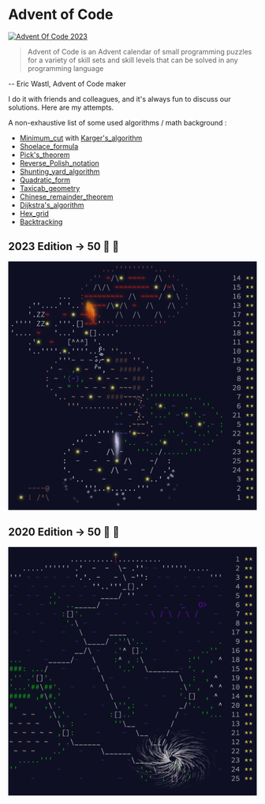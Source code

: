# Advent of Code
[![Advent Of Code 2023 ](https://github.com/theophanevie/advent-of-code/actions/workflows/aoc2023.yaml/badge.svg?branch=master)](https://github.com/theophanevie/advent-of-code/actions/workflows/aoc2023.yaml)


> Advent of Code is an Advent calendar of small programming puzzles for a variety of skill sets and skill levels that can be solved in any programming language

-- Eric Wastl, Advent of Code maker

I do it with friends and colleagues, and it's always fun to discuss our solutions. Here are my attempts.

A non-exhaustive list of some used algorithms / math background :

- [Minimum_cut](https://en.m.wikipedia.org/wiki/Minimum_cut) with [Karger's_algorithm](https://en.m.wikipedia.org/wiki/Karger%27s_algorithm)
- [Shoelace_formula](https://en.wikipedia.org/wiki/Shoelace_formula)
- [Pick's_theorem](https://en.wikipedia.org/wiki/Pick%27s_theorem)
- [Reverse_Polish_notation](https://en.wikipedia.org/wiki/Reverse_Polish_notation)
- [Shunting_yard_algorithm](https://en.wikipedia.org/wiki/Shunting_yard_algorithm)
- [Quadratic_form](https://en.wikipedia.org/wiki/Quadratic_form)
- [Taxicab_geometry](https://en.wikipedia.org/wiki/Taxicab_geometry)
- [Chinese_remainder_theorem](https://en.wikipedia.org/wiki/Chinese_remainder_theorem)
- [Dijkstra's_algorithm](https://en.wikipedia.org/wiki/Dijkstra%27s_algorithm)
- [Hex_grid](https://www.redblobgames.com/grids/hexagons/)
- [Backtracking](https://en.wikipedia.org/wiki/Backtracking)

## 2023 Edition -> 50 :star2: :tada:

![](static/2023.png)

## 2020 Edition -> 50 :star2: :tada:

![](static/2020.png)
